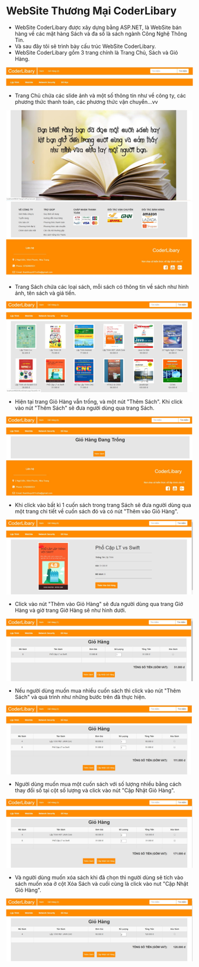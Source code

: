 # WebSite Thương Mại CoderLibary

* WebSite CoderLibary được xây dựng bằng ASP.NET, là WebSite bán hàng về các mặt hàng Sách và đa số là sách ngành Công Nghệ Thông Tin.<br/>
* Và sau đây tôi sẽ trình bày cấu trúc WebSite CoderLibary.
* WebSite CoderLibary gồm 3 trang chính là Trang Chủ, Sách và Giỏ Hàng.

<img src="img-project/img-project.jpg"/>

* Trang Chủ chứa các slide ảnh và một số thông tin như về công ty, các phương thức thanh toán, các phương thức vận chuyển...vv
<img src="img-project/img-project1.jpg"/>
<img src="img-project/img-project2.jpg"/>

* Trang Sách chứa các loại sách, mỗi sách có thông tin về sách như hình ảnh, tên sách và giá tiền. 
<img src="img-project/img-project3.jpg"/>

* Hiện tại trang Giỏ Hàng vẫn trống, và một nút "Thêm Sách". Khi click vào nút "Thêm Sách" sẽ đưa người dùng qua trang Sách. 
<img src="img-project/img-project4.jpg"/>

* Khi click vào bất kì 1 cuốn sách trong trang Sách sẽ đưa người dùng qua một trang chi tiết về cuốn sách đó và có nút "Thêm vào Giỏ Hàng". 
<img src="img-project/img-project5.jpg"/>

* Click vào nút "Thêm vào Giỏ Hàng" sẽ đưa người dùng qua trang Giở Hàng và giờ trang Giở Hàng sẽ như hình dưới. 
<img src="img-project/img-project6.jpg"/>

* Nếu người dùng muốn mua nhiều cuốn sách thì click vào nút "Thêm Sách" và quá trình như những bước trên đã thực hiện. 
<img src="img-project/img-project7.jpg"/>

* Người dùng muốn mua một cuốn sách với số lượng nhiều bằng cách thay đổi số tại cột số lượng và click vào nút "Cập Nhật Giỏ Hàng".
<img src="img-project/img-project8.jpg"/>

* Và người dùng muốn xóa sách khi đã chọn thì người dùng sẽ tích vào sách muốn xóa ở cột Xóa Sách và cuối cùng là click vào nut "Cập Nhật Giỏ Hàng".
<img src="img-project/img-project9.jpg"/>
